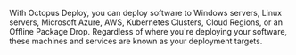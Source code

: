 With Octopus Deploy, you can deploy software to Windows servers, Linux servers, Microsoft Azure, AWS, Kubernetes Clusters, Cloud Regions, or an Offline Package Drop. Regardless of where you're deploying your software, these machines and services are known as your deployment targets.
